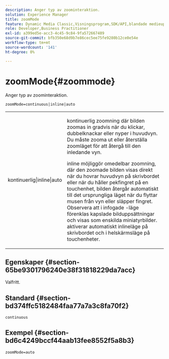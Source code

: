 ```yaml
---
description: Anger typ av zoominteraktion.
solution: Experience Manager
title: zoomMode
feature: Dynamic Media Classic,Visningsprogram,SDK/API,blandade medieuppsättningar
role: Developer,Business Practitioner
exl-id: a399ed5e-acc3-4c45-9c84-9fa572667489
source-git-commit: bfb350e68d9b7e86cec5ee75fe9280b12ce0e54e
workflow-type: tm+mt
source-wordcount: '141'
ht-degree: 0%

---
```


# zoomMode{#zoommode}

Anger typ av zoominteraktion.

`zoomMode=continuous|inline|auto`

<table id="table_E314540D347D47699C04EB80D20C0721"> 
 <tbody> 
  <tr> 
   <td colname="col1"> <p> <span class="codeph"> kontinuerlig|inline|auto  </span> </p> </td> 
   <td colname="col2"> <p> <span class="codeph"> kontinuerlig  </span> zoomning där bilden zoomas in gradvis när du klickar, dubbelknackar eller nyper i huvudvyn. Du måste zooma ut eller återställa zoomläget för att återgå till den inledande vyn. </p> <p> <span class="codeph"> inline  </span> möjliggör omedelbar zoomning, där den zoomade bilden visas direkt när du hovrar huvudvyn på skrivbordet eller när du håller pekfingret på en touchenhet, bilden återgår automatiskt till det ursprungliga läget när du flyttar musen från vyn eller släpper fingret. Observera att i <span class="codeph"> infogade </span>-läge förenklas kapslade bilduppsättningar och visas som enskilda miniatyrbilder. <span class="codeph"> aktiverar automatiskt  </span> inlineläge på skrivbordet och i helskärmsläge på touchenheter. </p> </td> 
  </tr> 
 </tbody> 
</table>

## Egenskaper {#section-65be9301796240e38f31818229da7acc}

Valfritt.

## Standard {#section-bd374ffc5182484faa77a7a3c8fa70f2}

`continuous`

## Exempel {#section-bd6c4249bccf44aab13fee8552f5a8b3}

`zoomMode=auto`
